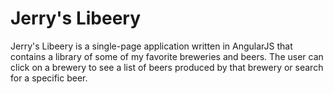 Jerry's Libeery
===============

Jerry's Libeery is a single-page application written in AngularJS that contains a library of some of my favorite breweries and beers. The user can click on a brewery to see a list of beers produced by that brewery or search for a specific beer.